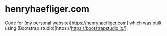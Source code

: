 # henryhaefliger.com

Code for (my personal website)[https://henryhaefliger.com] which was built using (Bootstrap studio)[https://https://bootstrapstudio.io/].
